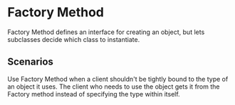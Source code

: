 Factory Method
==============
Factory Method defines an interface for creating an object, but lets subclasses decide which
class to instantiate.

## Scenarios
Use Factory Method when a client shouldn't be tightly bound to the type of an object it uses. 
The client who needs to use the object gets it from the Factory method instead of specifying
the type within itself.
